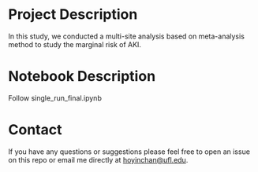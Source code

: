 # Project Description
In this study, we conducted a multi-site analysis based on meta-analysis method to study the marginal risk of AKI.

# Notebook Description
Follow single_run_final.ipynb

# Contact
If you have any questions or suggestions please feel free to open an issue on this repo or email me directly at hoyinchan@ufl.edu.